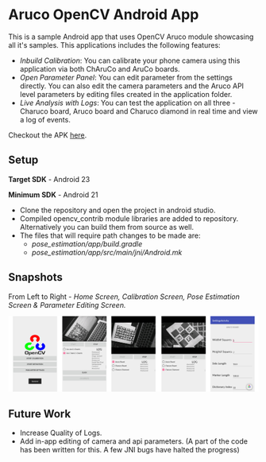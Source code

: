 # Aruco OpenCV Android App
This is a sample Android app that uses OpenCV Aruco module showcasing all it's samples. This applications includes the following features:

- *Inbuild Calibration*: You can calibrate your phone camera using this application via both ChAruCo and AruCo boards. 
- *Open Parameter Panel*: You can edit parameter from the settings directly. You can also edit the camera parameters and the Aruco API level parameters by editing files created in the application folder.
- *Live Analysis with Logs*: You can test the application on all three - Charuco board, Aruco board and Charuco diamond in real time and view a log of events.

Checkout the APK [here](https://drive.google.com/file/d/0B6sTEEC-di3sUGpaZWQzZmNQRVE/view?usp=sharing).

## Setup

**Target SDK** - Android 23

**Minimum SDK** - Android 21

- Clone the repository and open the project in android studio.
- Compiled opencv_contrib module libraries are added to repository. Alternatively you can build them from source as well. 
- The files that will require path changes to be made are:
  - *pose_estimation/app/build.gradle*
  - *pose_estimation/app/src/main/jni/Android.mk*

## Snapshots

From Left to Right - *Home Screen, Calibration Screen, Pose Estimation Screen & Parameter Editing Screen.*

![Snapshot](./snapshot.jpg)

## Future Work 

- Increase Quality of Logs.
- Add in-app editing of camera and api parameters. (A part of the code  has been written for this. A few JNI bugs have halted the progress)



